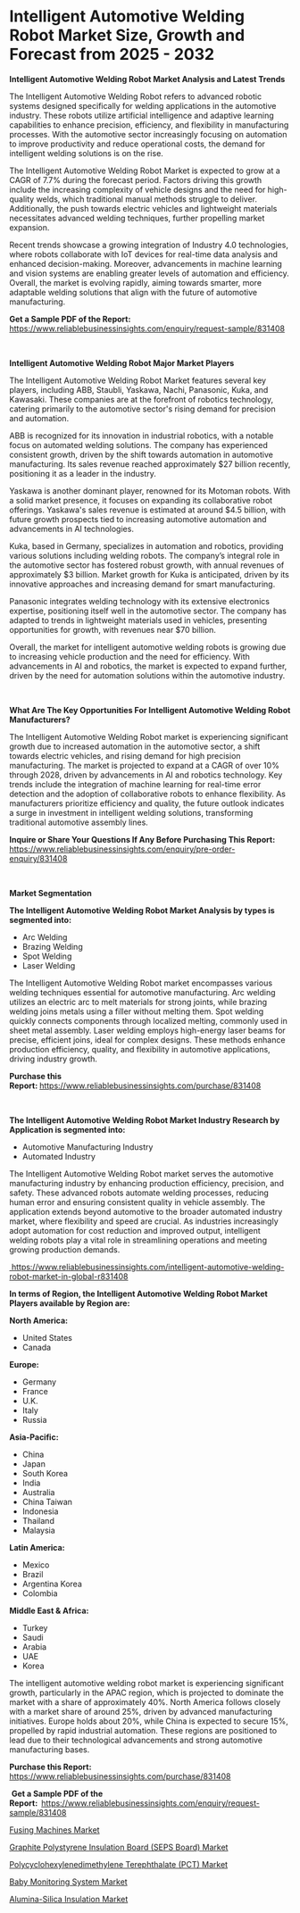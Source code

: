 <p><h1>Intelligent Automotive Welding Robot Market Size, Growth and Forecast from 2025 - 2032</h1></p><p><strong>Intelligent Automotive Welding Robot Market Analysis and Latest Trends</strong></p>
<p><p>The Intelligent Automotive Welding Robot refers to advanced robotic systems designed specifically for welding applications in the automotive industry. These robots utilize artificial intelligence and adaptive learning capabilities to enhance precision, efficiency, and flexibility in manufacturing processes. With the automotive sector increasingly focusing on automation to improve productivity and reduce operational costs, the demand for intelligent welding solutions is on the rise.</p><p>The Intelligent Automotive Welding Robot Market is expected to grow at a CAGR of 7.7% during the forecast period. Factors driving this growth include the increasing complexity of vehicle designs and the need for high-quality welds, which traditional manual methods struggle to deliver. Additionally, the push towards electric vehicles and lightweight materials necessitates advanced welding techniques, further propelling market expansion. </p><p>Recent trends showcase a growing integration of Industry 4.0 technologies, where robots collaborate with IoT devices for real-time data analysis and enhanced decision-making. Moreover, advancements in machine learning and vision systems are enabling greater levels of automation and efficiency. Overall, the market is evolving rapidly, aiming towards smarter, more adaptable welding solutions that align with the future of automotive manufacturing.</p></p>
<p><strong>Get a Sample PDF of the Report:&nbsp;</strong> <a href="https://www.reliablebusinessinsights.com/enquiry/request-sample/831408?utm_campaign=1106&utm_medium=2&utm_source=Github&utm_content=ia&utm_term=25032025&utm_id=intelligent-automotive-welding-robot">https://www.reliablebusinessinsights.com/enquiry/request-sample/831408</a></p>
<p>&nbsp;</p>
<p><strong>Intelligent Automotive Welding Robot Major Market Players</strong></p>
<p><p>The Intelligent Automotive Welding Robot Market features several key players, including ABB, Staubli, Yaskawa, Nachi, Panasonic, Kuka, and Kawasaki. These companies are at the forefront of robotics technology, catering primarily to the automotive sector's rising demand for precision and automation.</p><p>ABB is recognized for its innovation in industrial robotics, with a notable focus on automated welding solutions. The company has experienced consistent growth, driven by the shift towards automation in automotive manufacturing. Its sales revenue reached approximately $27 billion recently, positioning it as a leader in the industry.</p><p>Yaskawa is another dominant player, renowned for its Motoman robots. With a solid market presence, it focuses on expanding its collaborative robot offerings. Yaskawa's sales revenue is estimated at around $4.5 billion, with future growth prospects tied to increasing automotive automation and advancements in AI technologies.</p><p>Kuka, based in Germany, specializes in automation and robotics, providing various solutions including welding robots. The company’s integral role in the automotive sector has fostered robust growth, with annual revenues of approximately $3 billion. Market growth for Kuka is anticipated, driven by its innovative approaches and increasing demand for smart manufacturing.</p><p>Panasonic integrates welding technology with its extensive electronics expertise, positioning itself well in the automotive sector. The company has adapted to trends in lightweight materials used in vehicles, presenting opportunities for growth, with revenues near $70 billion.</p><p>Overall, the market for intelligent automotive welding robots is growing due to increasing vehicle production and the need for efficiency. With advancements in AI and robotics, the market is expected to expand further, driven by the need for automation solutions within the automotive industry.</p></p>
<p>&nbsp;</p>
<p><strong>What Are The Key Opportunities For Intelligent Automotive Welding Robot Manufacturers?</strong></p>
<p><p>The Intelligent Automotive Welding Robot market is experiencing significant growth due to increased automation in the automotive sector, a shift towards electric vehicles, and rising demand for high precision manufacturing. The market is projected to expand at a CAGR of over 10% through 2028, driven by advancements in AI and robotics technology. Key trends include the integration of machine learning for real-time error detection and the adoption of collaborative robots to enhance flexibility. As manufacturers prioritize efficiency and quality, the future outlook indicates a surge in investment in intelligent welding solutions, transforming traditional automotive assembly lines.</p></p>
<p><strong>Inquire or Share Your Questions If Any Before Purchasing This Report:</strong> <a href="https://www.reliablebusinessinsights.com/enquiry/pre-order-enquiry/831408?utm_campaign=1106&utm_medium=2&utm_source=Github&utm_content=ia&utm_term=25032025&utm_id=intelligent-automotive-welding-robot">https://www.reliablebusinessinsights.com/enquiry/pre-order-enquiry/831408</a></p>
<p>&nbsp;</p>
<p><strong>Market Segmentation</strong></p>
<p><strong>The Intelligent Automotive Welding Robot Market Analysis by types is segmented into:</strong></p>
<p><ul><li>Arc Welding</li><li>Brazing Welding</li><li>Spot Welding</li><li>Laser Welding</li></ul></p>
<p><p>The Intelligent Automotive Welding Robot market encompasses various welding techniques essential for automotive manufacturing. Arc welding utilizes an electric arc to melt materials for strong joints, while brazing welding joins metals using a filler without melting them. Spot welding quickly connects components through localized melting, commonly used in sheet metal assembly. Laser welding employs high-energy laser beams for precise, efficient joins, ideal for complex designs. These methods enhance production efficiency, quality, and flexibility in automotive applications, driving industry growth.</p></p>
<p><strong>Purchase this Report:&nbsp;</strong><a href="https://www.reliablebusinessinsights.com/purchase/831408?utm_campaign=1106&utm_medium=2&utm_source=Github&utm_content=ia&utm_term=25032025&utm_id=intelligent-automotive-welding-robot">https://www.reliablebusinessinsights.com/purchase/831408</a></p>
<p>&nbsp;</p>
<p><strong>The Intelligent Automotive Welding Robot Market Industry Research by Application is segmented into:</strong></p>
<p><ul><li>Automotive Manufacturing Industry</li><li>Automated Industry</li></ul></p>
<p><p>The Intelligent Automotive Welding Robot market serves the automotive manufacturing industry by enhancing production efficiency, precision, and safety. These advanced robots automate welding processes, reducing human error and ensuring consistent quality in vehicle assembly. The application extends beyond automotive to the broader automated industry market, where flexibility and speed are crucial. As industries increasingly adopt automation for cost reduction and improved output, intelligent welding robots play a vital role in streamlining operations and meeting growing production demands.</p></p>
<p><a href="https://www.reliablebusinessinsights.com/intelligent-automotive-welding-robot-market-in-global-r831408?utm_campaign=1106&utm_medium=2&utm_source=Github&utm_content=ia&utm_term=25032025&utm_id=intelligent-automotive-welding-robot">&nbsp;https://www.reliablebusinessinsights.com/intelligent-automotive-welding-robot-market-in-global-r831408</a></p>
<p><strong>In terms of Region, the Intelligent Automotive Welding Robot Market Players available by Region are:</strong></p>
<p>
    <p> <strong> North America: </strong>
        <ul>
            <li>United States</li>
            <li>Canada</li>
        </ul>
        </p> 
    <p> <strong> Europe: </strong>
        <ul>
            <li>Germany</li>
            <li>France</li>
            <li>U.K.</li>
            <li>Italy</li>
            <li>Russia</li>
        </ul>
        </p> 
    <p> <strong> Asia-Pacific: </strong>
        <ul>
            <li>China</li>
            <li>Japan</li>
            <li>South Korea</li>
            <li>India</li>
            <li>Australia</li>
            <li>China Taiwan</li>
            <li>Indonesia</li>
            <li>Thailand</li>
            <li>Malaysia</li>
        </ul>
        </p> 
    <p> <strong> Latin America: </strong>
        <ul>
            <li>Mexico</li>
            <li>Brazil</li>
            <li>Argentina Korea</li>
            <li>Colombia</li>
        </ul>
        </p> 
    <p> <strong> Middle East & Africa: </strong>
        <ul>
            <li>Turkey</li>
            <li>Saudi</li>
            <li>Arabia</li>
            <li>UAE</li>
            <li>Korea</li>
        </ul>
    </p>
    </p>
<p><p>The intelligent automotive welding robot market is experiencing significant growth, particularly in the APAC region, which is projected to dominate the market with a share of approximately 40%. North America follows closely with a market share of around 25%, driven by advanced manufacturing initiatives. Europe holds about 20%, while China is expected to secure 15%, propelled by rapid industrial automation. These regions are positioned to lead due to their technological advancements and strong automotive manufacturing bases.</p></p>
<p><strong>Purchase this Report: </strong><a href="https://www.reliablebusinessinsights.com/purchase/831408?utm_campaign=1106&utm_medium=2&utm_source=Github&utm_content=ia&utm_term=25032025&utm_id=intelligent-automotive-welding-robot">https://www.reliablebusinessinsights.com/purchase/831408</a></p>
<p>&nbsp;<strong>Get a Sample PDF of the Report:&nbsp;&nbsp;</strong><a href="https://www.reliablebusinessinsights.com/enquiry/request-sample/831408?utm_campaign=1106&utm_medium=2&utm_source=Github&utm_content=ia&utm_term=25032025&utm_id=intelligent-automotive-welding-robot">https://www.reliablebusinessinsights.com/enquiry/request-sample/831408</a></p>
<p><strong></strong></p>
<p><p><a href="https://github.com/dringmurza6r/Market-Research-Report-List-1/blob/main/fusing-machines-market.md?utm_campaign=1106&utm_medium=2&utm_source=Github&utm_content=ia&utm_term=25032025&utm_id=intelligent-automotive-welding-robot">Fusing Machines Market</a></p><p><a href="https://github.com/rumaskdallys2/Market-Research-Report-List-1/blob/main/graphite-polystyrene-insulation-board-seps-board-market.md?utm_campaign=1106&utm_medium=2&utm_source=Github&utm_content=ia&utm_term=25032025&utm_id=intelligent-automotive-welding-robot">Graphite Polystyrene Insulation Board (SEPS Board) Market</a></p><p><a href="https://github.com/abdhsheila7/Market-Research-Report-List-1/blob/main/polycyclohexylenedimethylene-terephthalate-pct-market.md?utm_campaign=1106&utm_medium=2&utm_source=Github&utm_content=ia&utm_term=25032025&utm_id=intelligent-automotive-welding-robot">Polycyclohexylenedimethylene Terephthalate (PCT) Market</a></p><p><a href="https://github.com/gasikcalbos8/Market-Research-Report-List-1/blob/main/baby-monitoring-system-market.md?utm_campaign=1106&utm_medium=2&utm_source=Github&utm_content=ia&utm_term=25032025&utm_id=intelligent-automotive-welding-robot">Baby Monitoring System Market</a></p><p><a href="https://github.com/godekkutero4/Market-Research-Report-List-1/blob/main/alumina-silica-insulation-market.md?utm_campaign=1106&utm_medium=2&utm_source=Github&utm_content=ia&utm_term=25032025&utm_id=intelligent-automotive-welding-robot">Alumina-Silica Insulation Market</a></p></p>
